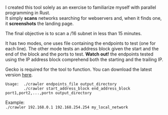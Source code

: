 I created this tool solely as an exercise to familiarize myself with parallel programming in Rust.  
It simply **scans** networks searching for webservers and, when it finds one, it **screenshots** the landing page.

The final objective is to scan a /16 subnet in less than 15 minutes.

It has two modes, one uses file containing the endpoints to test (one for each line). The other mode tests an address block given the start and the end of the block and the ports to test. 
**Watch out!** the endpoints tested using the IP address block comprehend both the starting and the trailing IP. 

Gecko is required for the tool to function. You can download the latest version [here](https://github.com/mozilla/geckodriver/releases).
```
Usage:  ./crawler endpoints_file output_directory
		./crawler start_address_block end_address_block port1,port2,...,portn output_directory
```
Example:  
`./crawler 192.168.0.1 192.168.254.254 my_local_network`